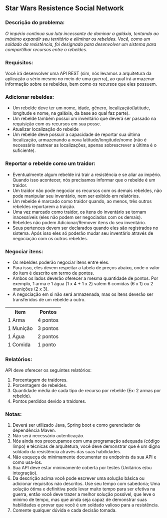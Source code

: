 <h2>Star Wars Resistence Social Network</h2>
<h3>Descrição do problema:</h3>
<i>O império continua sua luta incessante de dominar a galáxia, tentando ao máximo expandir seu território e eliminar os rebeldes. Você, como um soldado da resistência, foi designado para desenvolver um sistema para compartilhar recursos entre o rebeldes.</i>

<h3>Requisitos:</h3>
Você irá desenvolver uma API REST (sim, nós levamos a arquitetura da aplicação a sério mesmo no meio de uma guerra), ao qual irá armazenar informação sobre os rebeldes, bem como os recursos que eles possuem.

<h3>Adicionar rebeldes:</h3>
<ul>
<li>Um rebelde deve ter um nome, idade, gênero, localização(latitude, longitude e nome, na galáxia, da base ao qual faz parte).</li>
<li>Um rebelde também possui um inventário que deverá ser passado na requisição com os recursos em sua posse.</li>
<li>Atualizar localização do rebelde</li>
<li>Um rebelde deve possuir a capacidade de reportar sua última localização, armazenando a nova latitude/longitude/nome (não é necessário rastrear as localizações, apenas sobrescrever a última é o suficiente).</li>
</ul>

<h3>Reportar o rebelde como um traidor:</h3>
<ul>
<li>Eventualmente algum rebelde irá trair a resistência e se aliar ao império. Quando isso acontecer, nós precisamos informar que o rebelde é um traidor.</li>
<li>Um traidor não pode negociar os recursos com os demais rebeldes, não pode manipular seu inventário, nem ser exibido em relatórios.</li>
<li>Um rebelde é marcado como traidor quando, ao menos, três outros rebeldes reportarem a traição.</li>
<li>Uma vez marcado como traidor, os itens do inventário se tornam inacessíveis (eles não podem ser negociados com os demais).</li>
<li>Rebeldes não podem Adicionar/Remover itens do seu inventário.</li>
<li>Seus pertences devem ser declarados quando eles são registrados no sistema. Após isso eles só poderão mudar seu inventário através de negociação com os outros rebeldes.</li>
  </ul>
  
  
<h3>Negociar itens:</h3>
<ul>
<li>Os rebeldes poderão negociar itens entre eles.</li>
<li>Para isso, eles devem respeitar a tabela de preços abaixo, onde o valor do item é descrito em termo de pontos.</li>
<li>Ambos os lados deverão oferecer a mesma quantidade de pontos. Por exemplo, 1 arma e 1 água (1 x 4 + 1 x 2) valem 6 comidas (6 x 1) ou 2 munições (2 x 3).</li>
<li>A negociação em si não será armazenada, mas os itens deverão ser transferidos de um rebelde a outro.</li>
  </ul>

<table>
  <thead>
    <th>Item</th>
    <th>Pontos</th>
    <tr>
      <td>1 Arma</td>
      <td>4 pontos</td>
    </tr>
    <tr>
       <td>1 Munição</td>
       <td>3 pontos</td>
    </tr>
    <tr>
      <td>1 Água	</td>
      <td>2 pontos</td>
    </tr>
    <tr>
      <td>1 Comida</td>
      <td>1 ponto</td>
    </tr>
    </table>
      <h3>Relatórios:</h3>
      
 API deve oferecer os seguintes relatórios:
<ol>
  <li>Porcentagem de traidores.</li>
<li>Porcentagem de rebeldes.</li>
<li>Quantidade média de cada tipo de recurso por rebelde (Ex: 2 armas por rebelde).</li>
<li>Pontos perdidos devido a traidores.</li>
      </ol>      
      
  <h3>Notas:</h3>
  <ol>
 <li>Deverá ser utilizado Java, Spring boot e como gerenciador de dependência Maven.</li>
 <li>Não será necessário autenticação.</li>
 <li>Nós ainda nos preocupamos com uma programação adequada (código limpo) e técnicas de arquitetura, você deve demonstrar que é um digno soldado da resistência através das suas habilidades.</li>
 <li>Não esqueça de minimamente documentar os endpoints da sua API e como usa-los.</li>
 <li>Sua API deve estar minimamente coberta por testes (Unitários e/ou integração).</li>
 <li>Da descrição acima você pode escrever uma solução básica ou adicionar requisitos não descritos. Use seu tempo com sabedoria; Uma solução ótima e definitiva pode levar muito tempo para ser efetiva na guerra, então você deve trazer a melhor solução possível, que leve o mínimo de tempo, mas que ainda seja capaz de demonstrar suas habilidades e provar que você é um soldado valioso para a resistência.</li>
 <li>Comente qualquer dúvida e cada decisão tomada.</li>
        </ol>
